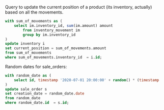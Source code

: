 Query to update the current position of a product (its inventory, actually) based on all the movements.

```sql
with sum_of_movements as (
    select im.inventory_id, sum(im.amount) amount
        from inventory_movement im
        group by im.inventory_id
)
update inventory i
set current_position = sum_of_movements.amount
from sum_of_movements
where sum_of_movements.inventory_id  = i.id;
```

Random dates for sale_orders:

```sql
with random_date as (
    select id, timestamp '2020-07-01 20:00:00' + random() * (timestamp '2020-08-04 20:00:00' - timestamp '2020-07-01 10:00:00') as date from sale_order
)
update sale_order s
set creation_date = random_date.date
from random_date
where random_date.id  = s.id;
```